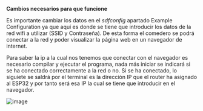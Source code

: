 **Cambios necesarios para que funcione**

Es importante cambiar los datos en el *sdfconfig* apartado Example Configuration ya que aquí es donde se tiene que introducir los datos de la red wifi a utilizar (SSID y Contraseña). De esta forma el comedero se podrá conectar a la red y poder visualizar la página web en un navegador de internet.

Para saber la ip a la cual nos tenemos que conectar con el navegador es necesario compilar y ejecutar el programa, nada más iniciar se indicará si se ha conectado correctamente a la red o no. Si se ha conectado, lo siguiete se saldrá por el terminal es la dirección IP que el router ha asignado al ESP32 y por tanto será esa IP la cual se tiene que introducir en el navegador.

![image](https://github.com/Rubbit04/ESP-IDF-PetFeeder/assets/73599929/8aa65a20-f3aa-4a4f-8186-85ebcce8f524)
